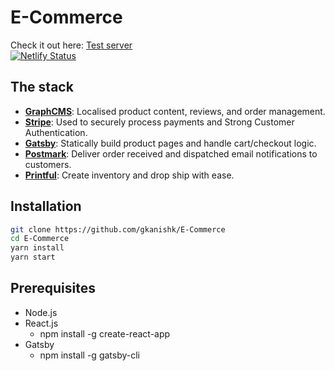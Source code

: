 # E-Commerce

Check it out here: [Test server](https://ecommerce-site.netlify.app/)  
[![Netlify Status](https://api.netlify.com/api/v1/badges/cdcc4018-c7a5-4b75-9b88-2041433ec0d5/deploy-status)](https://app.netlify.com/sites/ecommerce-site/deploys)

## The stack

- **[GraphCMS](https://graphcms.com)**: Localised product content, reviews, and order management.
- **[Stripe](https://stripe.com)**: Used to securely process payments and Strong Customer Authentication.
- **[Gatsby](https://gatsbyjs.org)**: Statically build product pages and handle cart/checkout logic.
- **[Postmark](https://postmarkapp.com)**: Deliver order received and dispatched email notifications to customers.
- **[Printful](https://printful.com)**: Create inventory and drop ship with ease.

## Installation

```bash
git clone https://github.com/gkanishk/E-Commerce
cd E-Commerce
yarn install
yarn start
```
## Prerequisites

- Node.js
- React.js
    - npm install -g create-react-app
- Gatsby
    - npm install -g gatsby-cli
